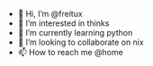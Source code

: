 - 👋 Hi, I’m @freitux
- 👀 I’m interested in thinks
- 🌱 I’m currently learning python
- 💞️ I’m looking to collaborate on nix
- 📫 How to reach me @home

<!---
freitux/freitux is a ✨ special ✨ repository because its `README.md` (this file) appears on your GitHub profile.
You can click the Preview link to take a look at your changes.
--->
